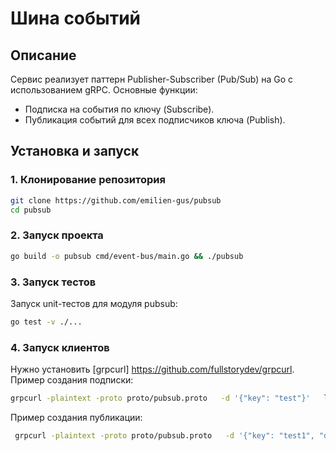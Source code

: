 # Шина событий

## Описание
Сервис реализует паттерн Publisher-Subscriber (Pub/Sub) на Go с использованием gRPC.
Основные функции:
- Подписка на события по ключу (Subscribe).
- Публикация событий для всех подписчиков ключа (Publish).

## Установка и запуск

### 1. Клонирование репозитория

```bash
git clone https://github.com/emilien-gus/pubsub
cd pubsub
```

### 2. Запуск проекта

```bash
go build -o pubsub cmd/event-bus/main.go && ./pubsub
```

### 3. Запуск тестов

Запуск unit-тестов для модуля pubsub:
```bash
go test -v ./...
```

### 4. Запуск клиентов

Нужно установить [grpcurl] https://github.com/fullstorydev/grpcurl.
Пример создания подписки:
```bash
grpcurl -plaintext -proto proto/pubsub.proto   -d '{"key": "test"}'   localhost:50051 pubsub.PubSub/Subscribe
```
Пример создания публикации:
```bash
 grpcurl -plaintext -proto proto/pubsub.proto   -d '{"key": "test1", "data": "Hello"}'   localhost:50051 pubsub.PubSub/Publish
```
